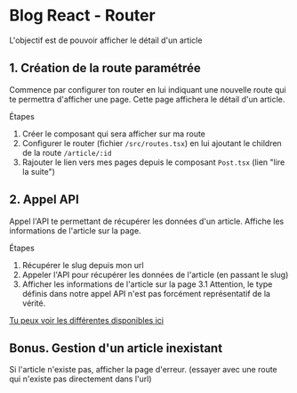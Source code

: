 # Blog React - Router

L'objectif est de pouvoir afficher le détail d'un article

## 1. Création de la route paramétrée

Commence par configurer ton router en lui indiquant une nouvelle route qui te permettra d'afficher une page.
Cette page affichera le détail d'un article.

Étapes

1. Créer le composant qui sera afficher sur ma route
2. Configurer le router (fichier `/src/routes.tsx`) en lui ajoutant le children de la route `/article/:id`
3. Rajouter le lien vers mes pages depuis le composant `Post.tsx` (lien "lire la suite")

## 2. Appel API

Appel l'API te permettant de récupérer les données d'un article.
Affiche les informations de l'article sur la page.

Étapes

1. Récupérer le slug depuis mon url
2. Appeler l'API pour récupérer les données de l'article (en passant le slug)
3. Afficher les informations de l'article sur la page
   3.1 Attention, le type définis dans notre appel API n'est pas forcément représentatif de la vérité.

[Tu peux voir les différentes disponibles ici](https://oblog-react.vercel.app/)

## Bonus. Gestion d'un article inexistant

Si l'article n'existe pas, afficher la page d'erreur.
(essayer avec une route qui n'existe pas directement dans l'url)
